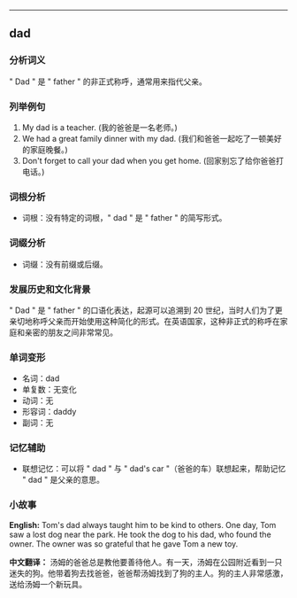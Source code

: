 
---------------
## dad
### 分析词义
" Dad " 是 " father " 的非正式称呼，通常用来指代父亲。

### 列举例句
1. My dad is a teacher. (我的爸爸是一名老师。)
2. We had a great family dinner with my dad. (我们和爸爸一起吃了一顿美好的家庭晚餐。)
3. Don't forget to call your dad when you get home. (回家别忘了给你爸爸打电话。)

### 词根分析
- 词根：没有特定的词根，" dad " 是 " father " 的简写形式。

### 词缀分析
- 词缀：没有前缀或后缀。

### 发展历史和文化背景
" Dad " 是 " father " 的口语化表达，起源可以追溯到 20 世纪，当时人们为了更亲切地称呼父亲而开始使用这种简化的形式。在英语国家，这种非正式的称呼在家庭和亲密的朋友之间非常常见。

### 单词变形
- 名词：dad
- 单复数：无变化
- 动词：无
- 形容词：daddy
- 副词：无

### 记忆辅助
- 联想记忆：可以将 " dad " 与 " dad's car "（爸爸的车）联想起来，帮助记忆 " dad " 是父亲的意思。

### 小故事
**English:**
Tom's dad always taught him to be kind to others. One day, Tom saw a lost dog near the park. He took the dog to his dad, who found the owner. The owner was so grateful that he gave Tom a new toy.

**中文翻译：**
汤姆的爸爸总是教他要善待他人。有一天，汤姆在公园附近看到一只迷失的狗。他带着狗去找爸爸，爸爸帮汤姆找到了狗的主人。狗的主人非常感激，送给汤姆一个新玩具。

